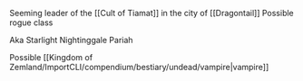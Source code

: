 Seeming leader of the [[Cult of Tiamat]] in the city of [[Dragontail]] 
Possible rogue class

Aka 
Starlight 
Nightinggale 
Pariah

Possible [[Kingdom of Zemland/ImportCLI/compendium/bestiary/undead/vampire|vampire]] 